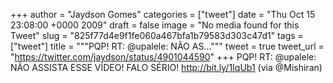 
+++
author = "Jaydson Gomes"
categories = ["tweet"]
date = "Thu Oct 15 23:08:00 +0000 2009"
draft = false
image = "No media found for this Tweet"
slug = "825f77d4e9f1fe060a467bfa1b79583d303c47d1"
tags = ["tweet"]
title = """PQP! RT: @upalele: NÃO AS..."""
tweet = true
tweet_url = "https://twitter.com/jaydson/status/4901044590"
+++
PQP! RT: @upalele: NÃO ASSISTA ESSE VÍDEO! FALO SÉRIO! http://bit.ly/1IqUb1 (via @Mishiran)
